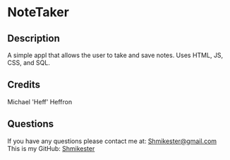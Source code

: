 # NoteTaker
  
  ## Description
  A simple appl that allows the user to take and save notes. Uses HTML, JS, CSS, and SQL.

  ## Credits
  Michael 'Heff' Heffron
  ## Questions
  If you have any questions please contact me at: [Shmikester@gmail.com](Shmikester@gmail.com)
  This is my GitHub: [Shmikester](https://github.com/Shmikester)
  
  